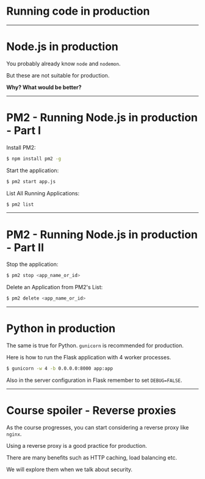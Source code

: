 <div class="title-card">
    <h1>Running code in production</h1>
</div>

---

# Node.js in production

You probably already know `node` and `nodemon`. 

But these are not suitable for production.


**Why? What would be better?**

---

# PM2 - Running Node.js in production - Part I

Install PM2:

```bash 
$ npm install pm2 -g
```

Start the application:

```bash 
$ pm2 start app.js
```

List All Running Applications:
 
```bash
$ pm2 list
```

---

# PM2 - Running Node.js in production - Part II

Stop the application: 

```bash
$ pm2 stop <app_name_or_id>
```

Delete an Application from PM2's List:

```bash
$ pm2 delete <app_name_or_id>
```

---

# Python in production

The same is true for Python. `gunicorn` is recommended for production. 

Here is how to run the Flask application with 4 worker processes. 

```bash
$ gunicorn -w 4 -b 0.0.0.0:8000 app:app
```

Also in the server configuration in Flask remember to set `DEBUG=FALSE`.

---

# Course spoiler - Reverse proxies

As the course progresses, you can start considering a reverse proxy like `nginx`.

Using a reverse proxy is a good practice for production. 

There are many benefits such as HTTP caching, load balancing etc. 

We will explore them when we talk about security. 


